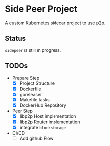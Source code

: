 # Side Peer Project
A custom Kubernetes sidecar project to use p2p.

## Status
`sidepeer` is still in progress.

## TODOs
- Prepare Step
    - [x] Project Structure
    - [x] Dockerfile
    - [x] goreleaser
    - [x] Makefile tasks
    - [x] DockerHub Repository
- Peer Step
    - [x] libp2p Host implementation
    - [x] libp2p Router implementation
    - [x] integrate `blockstorage`
- CI/CD
  - [ ] Add github Flow
